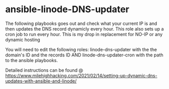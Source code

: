 # ansible-linode-DNS-updater
The following playbooks goes out and check what your current IP is and then updates the DNS record dynamicly every hour. This role also sets up a cron job to run every hour. This is my drop in replacement for NO-IP or any dynamic hosting

You will need to edit the following roles: linode-dns-updater with the the domain's ID and the records ID AND linode-dns-updater-cron with the path to the ansible playbooks. 

Detailed instructions can be found @ https://www.milehighhacking.com/2021/02/14/setting-up-dynamic-dns-updates-with-ansible-and-linode/
